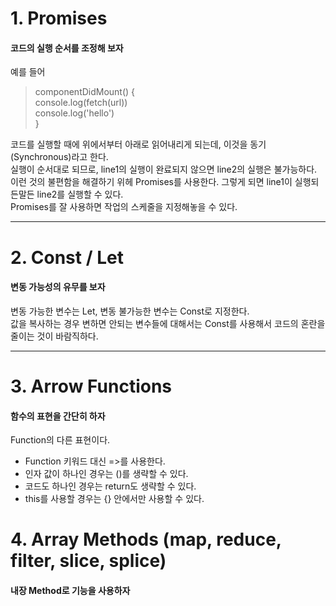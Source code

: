 # 1. Promises
#### 코드의 실행 순서를 조정해 보자
예를 들어
> componentDidMount() { <br>
>   console.log(fetch(url))<br>
>   console.log('hello')<br>
> }

코드를 실행할 때에 위에서부터 아래로 읽어내리게 되는데, 이것을 동기(Synchronous)라고 한다.<br>
실행이 순서대로 되므로, line1의 실행이 완료되지 않으면 line2의 실행은 불가능하다.<br>
이런 것의 불편함을 해결하기 위헤 Promises를 사용한다. 그렇게 되면 line1이 실행되든말든 line2를 실행할 수 있다.<br>
Promises를 잘 사용하면 작업의 스케줄을 지정해놓을 수 있다.<br>
* * *

# 2. Const / Let
#### 변동 가능성의 유무를 보자
변동 가능한 변수는 Let, 변동 불가능한 변수는 Const로 지정한다. <br>
값을 복사하는 경우 변하면 안되는 변수들에 대해서는 Const를 사용해서 코드의 혼란을 줄이는 것이 바람직하다.<br>
* * *

# 3. Arrow Functions
#### 함수의 표현을 간단히 하자
Function의 다른 표현이다. <br>
+ Function 키워드 대신 =>를 사용한다.<br>
+ 인자 값이 하나인 경우는 ()를 생략할 수 있다.<br>
+ 코드도 하나인 경우는 return도 생략할 수 있다.<br>
+ this를 사용할 경우는 {} 안에서만 사용할 수 있다.<br>

# 4. Array Methods (map, reduce, filter, slice, splice)
#### 내장 Method로 기능을 사용하자
**<Map>**



